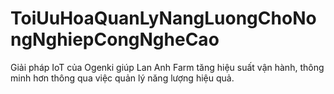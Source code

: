 # ToiUuHoaQuanLyNangLuongChoNongNghiepCongNgheCao
Giải pháp IoT của Ogenki giúp Lan Anh Farm tăng hiệu suất vận hành, thông minh hơn thông qua việc quản lý năng lượng hiệu quả.
